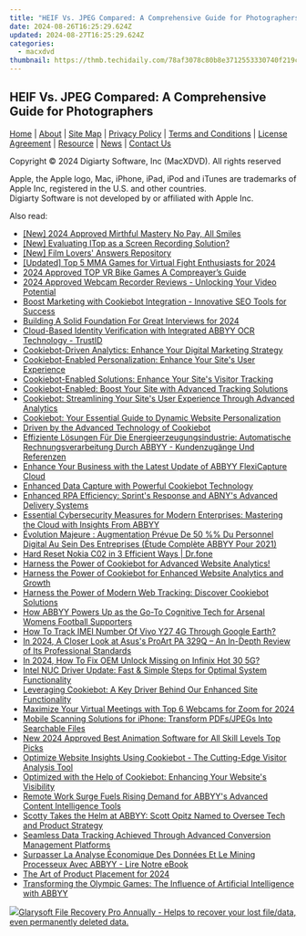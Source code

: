 ```yaml
---
title: "HEIF Vs. JPEG Compared: A Comprehensive Guide for Photographers"
date: 2024-08-26T16:25:29.624Z
updated: 2024-08-27T16:25:29.624Z
categories:
  - macxdvd
thumbnail: https://thmb.techidaily.com/78af3078c80b8e3712553330740f219cdae8af451a75522402de746ab069fea1.jpg
---
```


## HEIF Vs. JPEG Compared: A Comprehensive Guide for Photographers

[Home](https://tools.techidaily.com/macxdvd/products/) | [About](https://tools.techidaily.com/macxdvd/products/) | [Site Map](https://tools.techidaily.com/macxdvd/products/) | [Privacy Policy](https://tools.techidaily.com/macxdvd/products/) | [Terms and Conditions](https://tools.techidaily.com/macxdvd/products/) | [License Agreement](https://tools.techidaily.com/macxdvd/products/) | [Resource](https://tools.techidaily.com/macxdvd/products/) | [News](https://tools.techidaily.com/macxdvd/products/) | [Contact Us](https://tools.techidaily.com/macxdvd/products/)

Copyright © 2024 Digiarty Software, Inc (MacXDVD). All rights reserved

Apple, the Apple logo, Mac, iPhone, iPad, iPod and iTunes are trademarks of Apple Inc, registered in the U.S. and other countries.  
Digiarty Software is not developed by or affiliated with Apple Inc.

<ins class="adsbygoogle"
     style="display:block"
     data-ad-format="autorelaxed"
     data-ad-client="ca-pub-7571918770474297"
     data-ad-slot="1223367746"></ins>



<ins class="adsbygoogle"
     style="display:block"
     data-ad-client="ca-pub-7571918770474297"
     data-ad-slot="8358498916"
     data-ad-format="auto"
     data-full-width-responsive="true"></ins>

<span class="atpl-alsoreadstyle">Also read:</span>
<div><ul>
<li><a href="https://fox-helps.techidaily.com/new-2024-approved-mirthful-mastery-no-pay-all-smiles/"><u>[New] 2024 Approved  Mirthful Mastery  No Pay, All Smiles</u></a></li>
<li><a href="https://video-screen-grab.techidaily.com/new-evaluating-itop-as-a-screen-recording-solution/"><u>[New] Evaluating ITop as a Screen Recording Solution?</u></a></li>
<li><a href="https://some-techniques.techidaily.com/new-film-lovers-answers-repository/"><u>[New] Film Lovers' Answers Repository</u></a></li>
<li><a href="https://screen-mirroring-recording.techidaily.com/updated-top-5-mma-games-for-virtual-fight-enthusiasts-for-2024/"><u>[Updated] Top 5 MMA Games for Virtual Fight Enthusiasts for 2024</u></a></li>
<li><a href="https://some-guidance.techidaily.com/2024-approved-top-vr-bike-games-a-compreayers-guide/"><u>2024 Approved  TOP VR Bike Games  A Compreayer’s Guide</u></a></li>
<li><a href="https://remote-screen-capture.techidaily.com/2024-approved-webcam-recorder-reviews-unlocking-your-video-potential/"><u>2024 Approved  Webcam Recorder Reviews - Unlocking Your Video Potential</u></a></li>
<li><a href="https://some-approaches.techidaily.com/boost-marketing-with-cookiebot-integration-innovative-seo-tools-for-success/"><u>Boost Marketing with Cookiebot Integration - Innovative SEO Tools for Success</u></a></li>
<li><a href="https://article-helps.techidaily.com/building-a-solid-foundation-for-great-interviews-for-2024/"><u>Building A Solid Foundation For Great Interviews for 2024</u></a></li>
<li><a href="https://some-approaches.techidaily.com/cloud-based-identity-verification-with-integrated-abbyy-ocr-technology-trustid/"><u>Cloud-Based Identity Verification with Integrated ABBYY OCR Technology - TrustID</u></a></li>
<li><a href="https://some-approaches.techidaily.com/cookiebot-driven-analytics-enhance-your-digital-marketing-strategy/"><u>Cookiebot-Driven Analytics: Enhance Your Digital Marketing Strategy</u></a></li>
<li><a href="https://some-approaches.techidaily.com/cookiebot-enabled-personalization-enhance-your-sites-user-experience/"><u>Cookiebot-Enabled Personalization: Enhance Your Site's User Experience</u></a></li>
<li><a href="https://some-approaches.techidaily.com/cookiebot-enabled-solutions-enhance-your-sites-visitor-tracking/"><u>Cookiebot-Enabled Solutions: Enhance Your Site's Visitor Tracking</u></a></li>
<li><a href="https://some-approaches.techidaily.com/cookiebot-enabled-boost-your-site-with-advanced-tracking-solutions/"><u>Cookiebot-Enabled: Boost Your Site with Advanced Tracking Solutions</u></a></li>
<li><a href="https://some-approaches.techidaily.com/cookiebot-streamlining-your-sites-user-experience-through-advanced-analytics/"><u>Cookiebot: Streamlining Your Site's User Experience Through Advanced Analytics</u></a></li>
<li><a href="https://some-approaches.techidaily.com/cookiebot-your-essential-guide-to-dynamic-website-personalization/"><u>Cookiebot: Your Essential Guide to Dynamic Website Personalization</u></a></li>
<li><a href="https://some-approaches.techidaily.com/driven-by-the-advanced-technology-of-cookiebot/"><u>Driven by the Advanced Technology of Cookiebot</u></a></li>
<li><a href="https://some-approaches.techidaily.com/effiziente-losungen-fur-die-energieerzeugungsindustrie-automatische-rechnungsverarbeitung-durch-abbyy-kundenzugange-und-referenzen/"><u>Effiziente Lösungen Für Die Energieerzeugungsindustrie: Automatische Rechnungsverarbeitung Durch ABBYY - Kundenzugänge Und Referenzen</u></a></li>
<li><a href="https://some-approaches.techidaily.com/enhance-your-business-with-the-latest-update-of-abbyy-flexicapture-cloud/"><u>Enhance Your Business with the Latest Update of ABBYY FlexiCapture Cloud</u></a></li>
<li><a href="https://some-approaches.techidaily.com/enhanced-data-capture-with-powerful-cookiebot-technology/"><u>Enhanced Data Capture with Powerful Cookiebot Technology</u></a></li>
<li><a href="https://some-approaches.techidaily.com/enhanced-rpa-efficiency-sprints-response-and-abnys-advanced-delivery-systems/"><u>Enhanced RPA Efficiency: Sprint's Response and ABNY's Advanced Delivery Systems</u></a></li>
<li><a href="https://some-approaches.techidaily.com/essential-cybersecurity-measures-for-modern-enterprises-mastering-the-cloud-with-insights-from-abbyy/"><u>Essential Cybersecurity Measures for Modern Enterprises: Mastering the Cloud with Insights From ABBYY</u></a></li>
<li><a href="https://some-approaches.techidaily.com/evolution-majeure-augmentation-prevue-de-50-du-personnel-digital-au-sein-des-entreprises-etude-complete-abbyy-pour-2021/"><u>Évolution Majeure : Augmentation Prévue De 50 %% Du Personnel Digital Au Sein Des Entreprises (Étude Complète ABBYY Pour 2021)</u></a></li>
<li><a href="https://techidaily.com/hard-reset-nokia-c02-in-3-efficient-ways-drfone-by-drfone-reset-android-reset-android/"><u>Hard Reset Nokia C02 in 3 Efficient Ways | Dr.fone</u></a></li>
<li><a href="https://some-approaches.techidaily.com/harness-the-power-of-cookiebot-for-advanced-website-analytics/"><u>Harness the Power of Cookiebot for Advanced Website Analytics!</u></a></li>
<li><a href="https://some-approaches.techidaily.com/harness-the-power-of-cookiebot-for-enhanced-website-analytics-and-growth/"><u>Harness the Power of Cookiebot for Enhanced Website Analytics and Growth</u></a></li>
<li><a href="https://some-approaches.techidaily.com/harness-the-power-of-modern-web-tracking-discover-cookiebot-solutions/"><u>Harness the Power of Modern Web Tracking: Discover Cookiebot Solutions</u></a></li>
<li><a href="https://some-approaches.techidaily.com/how-abbyy-powers-up-as-the-go-to-cognitive-tech-for-arsenal-womens-football-supporters/"><u>How ABBYY Powers Up as the Go-To Cognitive Tech for Arsenal Womens Football Supporters</u></a></li>
<li><a href="https://android-unlock.techidaily.com/how-to-track-imei-number-of-vivo-y27-4g-through-google-earth-by-drfone-android/"><u>How To Track IMEI Number Of Vivo Y27 4G Through Google Earth?</u></a></li>
<li><a href="https://extra-resources.techidaily.com/in-2024-a-closer-look-at-asuss-proart-pa-329q-an-in-depth-review-of-its-professional-standards/"><u>In 2024, A Closer Look at Asus's ProArt PA 329Q – An In-Depth Review of Its Professional Standards</u></a></li>
<li><a href="https://unlock-android.techidaily.com/in-2024-how-to-fix-oem-unlock-missing-on-infinix-hot-30-5g-by-drfone-android/"><u>In 2024, How To Fix OEM Unlock Missing on Infinix Hot 30 5G?</u></a></li>
<li><a href="https://hardware-help.techidaily.com/intel-nuc-driver-update-fast-and-simple-steps-for-optimal-system-functionality/"><u>Intel NUC Driver Update: Fast & Simple Steps for Optimal System Functionality</u></a></li>
<li><a href="https://some-approaches.techidaily.com/leveraging-cookiebot-a-key-driver-behind-our-enhanced-site-functionality/"><u>Leveraging Cookiebot: A Key Driver Behind Our Enhanced Site Functionality</u></a></li>
<li><a href="https://extra-approaches.techidaily.com/maximize-your-virtual-meetings-with-top-6-webcams-for-zoom-for-2024/"><u>Maximize Your Virtual Meetings with Top 6 Webcams for Zoom for 2024</u></a></li>
<li><a href="https://some-approaches.techidaily.com/mobile-scanning-solutions-for-iphone-transform-pdfsjpegs-into-searchable-files/"><u>Mobile Scanning Solutions for iPhone: Transform PDFs/JPEGs Into Searchable Files</u></a></li>
<li><a href="https://ai-video-tools.techidaily.com/new-2024-approved-best-animation-software-for-all-skill-levels-top-picks/"><u>New 2024 Approved Best Animation Software for All Skill Levels Top Picks</u></a></li>
<li><a href="https://some-approaches.techidaily.com/optimize-website-insights-using-cookiebot-the-cutting-edge-visitor-analysis-tool/"><u>Optimize Website Insights Using Cookiebot - The Cutting-Edge Visitor Analysis Tool</u></a></li>
<li><a href="https://some-approaches.techidaily.com/optimized-with-the-help-of-cookiebot-enhancing-your-websites-visibility/"><u>Optimized with the Help of Cookiebot: Enhancing Your Website's Visibility</u></a></li>
<li><a href="https://some-approaches.techidaily.com/remote-work-surge-fuels-rising-demand-for-abbyys-advanced-content-intelligence-tools/"><u>Remote Work Surge Fuels Rising Demand for ABBYY's Advanced Content Intelligence Tools</u></a></li>
<li><a href="https://some-approaches.techidaily.com/scotty-takes-the-helm-at-abbyy-scott-opitz-named-to-oversee-tech-and-product-strategy/"><u>Scotty Takes the Helm at ABBYY: Scott Opitz Named to Oversee Tech and Product Strategy</u></a></li>
<li><a href="https://some-approaches.techidaily.com/seamless-data-tracking-achieved-through-advanced-conversion-management-platforms/"><u>Seamless Data Tracking Achieved Through Advanced Conversion Management Platforms</u></a></li>
<li><a href="https://some-approaches.techidaily.com/surpasser-la-analyse-economique-des-donnees-et-le-mining-processeux-avec-abbyy-lire-notre-ebook/"><u>Surpasser La Analyse Économique Des Données Et Le Mining Processeux Avec ABBYY - Lire Notre eBook</u></a></li>
<li><a href="https://some-guidance.techidaily.com/the-art-of-product-placement-for-2024/"><u>The Art of Product Placement for 2024</u></a></li>
<li><a href="https://some-approaches.techidaily.com/transforming-the-olympic-games-the-influence-of-artificial-intelligence-with-abbyy/"><u>Transforming the Olympic Games: The Influence of Artificial Intelligence with ABBYY</u></a></li>
</ul></div>

<!-- affiliate ads begin -->
<a href="https://order.glarysoft.com/order/checkout.php?PRODS=35504869&QTY=1&AFFILIATE=108875&CART=1"><img src="https://secure.avangate.com/images/merchant/6734fa703f6633ab896eecbdfad8953a/products/1_FR-200-1.png" border="0">Glarysoft File Recovery Pro Annually -  Helps to recover your lost file/data, even permanently deleted data. 
</a>
<!-- affiliate ads end -->